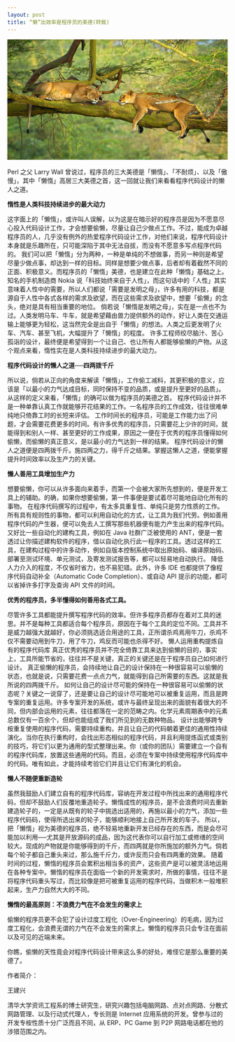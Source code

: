 ```yaml
---
layout: post
title: “懒”出效率是程序员的美德(转载)
---
```


<script type="text/javascript">
(function(){
var p = {
url:location.href,
showcount:'0',/*是否显示分享总数,显示：'1'，不显示：'0' */
desc:'',/*默认分享理由(可选)*/
summary:'',/*分享摘要(可选)*/
title:'',/*分享标题(可选)*/
site:'http://zhangheng.link/',/*分享来源 如：腾讯网(可选)*/
pics:'https://raw.githubusercontent.com/daniel163/daniel163.github.io/master/images/wenzhang/01/wenzhang01_01.jpg', /*分享图片的路径(可选)*/
style:'101',
width:199,
height:30
};
var s = [];
for(var i in p){
s.push(i + '=' + encodeURIComponent(p[i]||''));
}
document.write(['<a version="1.0" class="qzOpenerDiv" href="http://sns.qzone.qq.com/cgi-bin/qzshare/cgi_qzshare_onekey?',s.join('&'),'" target="_blank">分享</a>'].join(''));
})();
</script>
<script src="http://qzonestyle.gtimg.cn/qzone/app/qzlike/qzopensl.js#jsdate=20111201" charset="utf-8"></script>


![wenzhang01](https://raw.githubusercontent.com/daniel163/daniel163.github.io/master/images/wenzhang/01/wenzhang01_01.jpg)

Perl 之父 Larry Wall 曾说过，程序员的三大美德是「懒惰」、「不耐烦」、以及「傲慢」，其中「懒惰」高居三大美德之首，这一回就让我们来看看程序代码设计的懒人之道。


<b>惰性是人类科技持续进步的最大动力</b>

这字面上的「懒惰」，或许叫人误解，以为这是在暗示好的程序员是因为不愿意尽心投入代码设计工作，才会想要偷懒，尽量让自己少做点工作。不过，能成为卓越程序员的人，几乎没有例外的热爱程序代码设计工作，对他们来说，程序代码设计本身就是乐趣所在，只可能深陷于其中无法自拔，而没有不愿意多写点程序代码的。
我们可以把「懒惰」分为两种，一种是单纯的不想做事，而另一种则是希望尽量少做点事，却达到一样的目标。同样是想要少做点事，后者却有着截然不同的正面、积极意义。而程序员的「懒惰」美德，也是建立在此种「懒惰」基础之上。
知名的手机制造商 Nokia 说「科技始终来自于人性」，而这句话中的「人性」其实意味着人性中的需要，所以人们都说「需要是发明之母」，许多有用的科技，都是源自于人性中各式各样的需求及欲望，而在这些需求及欲望中，想要「偷懒」的念头，绝对是具有相当重要的地位。
倘若说「懒惰是发明之母」，实在是一点也不为过。人类发明马车、牛车，就是希望藉由兽力提供额外的动作，好让人类在交通运输上能够更为轻松，这当然完全是出自于「懒惰」的想法。人类之后更发明了火车、汽车、甚至飞机，大幅提升了「懒惰」的程度。
许多工程师绞尽脑汁、苦心孤诣的设计，最终便是希望得到一个让自己、也让所有人都能够偷懒的产物。从这个观点来看，惰性实在是人类科技持续进步的最大动力。


<b>程序代码设计的懒人之道──四两拨千斤</b>

所以说，倘若从正向的角度来解读「懒惰」，工作偷工减料，其更积极的意义，应该是「以最小的力气达成目标，同时保持不变的品质，或是提升至更好的品质」。从这样的定义来看，「懒惰」的确可以做为程序员的美德之首。
程序代码设计并不是一种单靠认真工作就能够开花结果的工作。一名程序员的工作成效，往往很难单纯地只倚靠工时的长短来评估。
工作时间长的程序员，可能是工作能力出了问题，才会需要花费更多的时间。有许多优秀的程序员，只需要花上少许的时间，就能得到和别人一样、甚至更好的工作成果，原因之一便在于优秀的程序员懂得如何偷懒，而偷懒的真正意义，是以最小的力气达到一样的结果。
程序代码设计的懒人之道便是四两拨千斤。施四两之力，得千斤之结果。掌握这懒人之道，便能掌握提升时间效率以及生产力的关键。


<b>懒人善用工具增加生产力</b>

想要偷懒，你可以从许多面向来着手，而第一个会被大家所先想到的，便是开发工具上的辅助。的确，如果你想要偷懒，第一件事便是要试着尽可能地自动化所有的事物。
在程序代码撰写的过程中，有太多具重复性、单纯只是劳力性质的工作。所有具有规则性的事物，都可以利用自动化的方式，让工具为我们代劳。例如善用程序代码的产生器，便可以免去人工撰写那些机器便有能力产生出来的程序代码。
又好比一些自动化的建构工具，例如在 Java 社群广泛被使用的 ANT，便是一套透过让你描述建构软件的程序，借以自动化执行此一程序的工具。透过这样的工具，在建构过程中的许多动作，例如自版本控制系统中取出原始码、编译原始码、部署至测试环境、单元测试，及寄发测试报告等，都可以轻易地自动执行。
降低人力介入的程度，不仅省时省力，也不易犯错。此外，许多 IDE 也都提供了像程序代码自动补全（Automatic Code Completion）、或自动 API 提示的功能，都可以省掉许多打字及查询 API 文件的时间。


<b>优秀的程序员，多半懂得如何善用各式工具。</b>

尽管许多工具都能提升撰写程序代码的效率。但许多程序员都存在着对工具的迷思。并不是每种工具都适合每个程序员，原因在于每个工具的定位不同。工具并不是威力越强大就越好，你必须挑选适合用途的工具，正所谓杀鸡焉用牛刀，杀鸡不仅不需要动用到牛刀，用了牛刀，鸡反而可能也杀得不好。
懒人运用重构提炼自有的程序代码库
真正优秀的程序员并不完全倚靠工具来达到偷懒的目的，事实上，工具所能节省的，往往并不是关键，真正的关键还是在于程序员自己如何进行设计。
真正偷懒的程序员，会持续地让自己的设计保持在一种很容易可以偷懒的状态，也就是说，只需要花费一点点力气，就能得到自己所需要的东西。这就是我所说的四两拨千斤。
如何让自己的设计尽可能的保持在一种很容易可以偷懒的状态呢？关键之一说穿了，还是要让自己的设计尽可能地可以被重复运用，而且是跨专案的重复运用。许多专案开发的系统，或许与最终呈现出来的面貌有着很大的不同，但内部会运用的元素，往往都落在一定的范畴之内。化学元素周期表中的元素总数仅有一百余个，但却也能组成了我们所见到的无数种物品。
设计出能够跨专桉重复使用的程序代码，需要持续重构，并且让自己的代码朝着更佳的通用性持续演化。当你在执行重构时，会找出形态相似的程序代码，并且利用提炼函式或类别的技巧，将它们以更为通用的型式整理出来。你（或你的团队）需要建立一个自有的程序代码库，放置这些通用的代码。而且，必须在专案中持续使用程序代码库中的代码。唯有如此，才能持续考验它们并且让它们有演化的机会。


<b>懒人不随便重新造轮</b>

虽然我鼓励人们建立自有的程序代码库，容纳在开发过程中所找出来的通用程序代码，但却不鼓励人们反覆地重造轮子。懒惰成性的程序员，是不会浪费时间去重新建造轮子的，一定是从既有的轮子中挑选出适用的，再施以最小的力气，添加一些程序代码码，使得所选出来的轮子，能够顺利地接上自己所开发的车子。
所以，把「懒惰」视为美德的程序员，绝不轻易地重新开发已经存在的东西，而是会尽可能加以利用──尤其是开放源码的成品，因为这代表你可以自行加工或修缮的空间较大。现成的产物就是你能够得到的千斤，而四两就是你所施加的额外力气。倘若每个轮子都自己重头来过，那么施千斤力，或许反而只会有四两重的效果。
随着时间的过程，懒惰的程序员会累积出相当多的资产，这些资产是可以被灵活地运用在各种专案中。懒惰的程序员在面临一个新的开发需求时，所做的事情，往往不是将程序代码重头写过，而比较像是把可被重复运用的程序代码，当做积木一般堆积起来，生产力自然大大的不同。


<b>懒惰的最高原则：不浪费力气在不会发生的需求上</b>

偷懒的程序员更不会犯了设计过度工程化（Over-Engineering）的毛病，因为过度工程化，会浪费无谓的力气在不会发生的需求上。懒惰的程序员只会专注在面前以及可见的近端未来。

你瞧，偷懒的天性竟会对程序代码设计带来这么多的好处，难怪它是那么重要的美德了。

作者简介：

王建兴

清华大学资讯工程系的博士研究生，研究兴趣包括电脑网路、点对点网路、分散式网路管理、以及行动式代理人，专长则是 Internet 应用系统的开发。曾参与过的开发专桉性质十分广泛而且不同，从 ERP、PC Game 到 P2P 网路电话都在他的涉猎范围之内。
